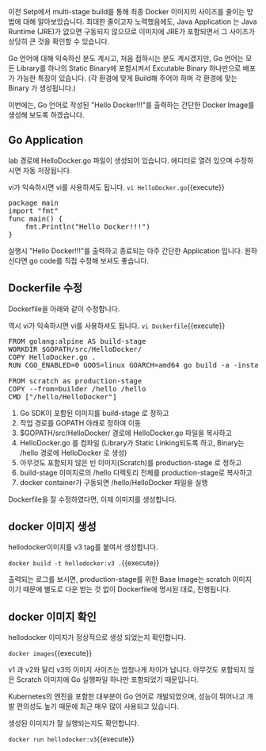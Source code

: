 이전 Setp에서 multi-stage build를 통해 최종 Docker 이미지의 사이즈를 줄이는 방법에 대해 알아보았습니다.
최대한 줄이고자 노력했음에도, Java Application 는 Java Runtime (JRE)가 없으면 구동되지 않으므로 이미지에 JRE가 포함되면서 그 사이즈가 상당히 큰 것을 확인할 수 있습니다.

Go 언어에 대해 익숙하신 분도 계시고, 처음 접하시는 분도 계시겠지만, Go 언어는 모든 Library를 하나의 Static Binary에 포함시켜서 Excutable Binary 하나만으로 배포가 가능한 특징이 있습니다. (각 환경에 맞게 Build해 주어야 하며 각 환경에 맞는 Binary 가 생성됩니다.)

이번에는, Go 언어로 작성된 "Hello Docker!!!"를 출력하는 간단한 Docker Image를 생성해 보도록 하겠습니다.

## Go Application
lab 경로에 HelloDocker.go 파일이 생성되어 있습니다.
에디터로 열려 있으며 수정하시면 자동 저장됩니다.

vi가 익숙하시면 vi를 사용하셔도 됩니다.
`vi HelloDocker.go`{{execute}}

<pre class="file" data-filename="HelloDocker.go" data-target="replace">package main
import "fmt"
func main() {
    fmt.Println("Hello Docker!!!")
}
</pre>

실행시 "Hello Docker!!!"를 출력하고 종료되는 아주 간단한 Application 입니다.
원하신다면 go code를 직접 수정해 보셔도 좋습니다.

## Dockerfile 수정
Dockerfile을 아래와 같이 수정합니다.

역시 vi가 익숙하시면 vi를 사용하셔도 됩니다.
`vi Dockerfile`{{execute}}

<pre class="file" data-filename="Dockerfile" data-target="replace">FROM golang:alpine AS build-stage
WORKDIR $GOPATH/src/HelloDocker/
COPY HelloDocker.go .
RUN CGO_ENABLED=0 GOOS=linux GOARCH=amd64 go build -a -installsuffix cgo -ldflags="-w -s" -o /hello/HelloDocker

FROM scratch as production-stage
COPY --from=builder /hello /hello
CMD ["/hello/HelloDocker"]
</pre>

1. Go SDK이 포함된 이미지를 build-stage 로 정하고
2. 작업 경로를 GOPATH 아래로 정하여 이동
3. $GOPATH/src/HelloDocker/ 경로에 HelloDocker.go 파일을 복사하고
4. HelloDocker.go 를 컴파일 (Library가 Static Linking되도록 하고, Binary는 /hello 경로에 HelloDocker 로 생성)
5. 아무것도 포함되지 않은 빈 이미지(Scratch)를 production-stage 로 정하고
6. build-stage 이미지로의 /hello 디렉토리 전체를 production-stage로 복사하고
7. docker container가 구동되면 /hello/HelloDocker 파일을 실행

Dockerfile을 잘 수정하였다면, 이제 이미지를 생성합니다.

## docker 이미지 생성
hellodocker이미지를 v3 tag를 붙여서 생성합니다.

`docker build -t hellodocker:v3 .`{{execute}}

출력되는 로그를 보시면, production-stage를 위한 Base Image는 scratch 이미지이기 때문에 별도로 다운 받는 것 없이 Dockerfile에 명시된 대로, 진행됩니다.

## docker 이미지 확인
hellodocker 이미지가 정상적으로 생성 되었는지 확인합니다.

`docker images`{{execute}}

v1 과 v2와 달리 v3의 이미지 사이즈는 엄청나게 차이가 납니다.
아무것도 포함되지 않은 Scratch 이미지에 Go 실행파일 하나만 포함되었기 때문입니다.

Kubernetes의 엔진을 포함한 대부분이 Go 언어로 개발되었으며, 성능이 뛰어나고 개발 편의성도 높기 때문에 최근 매우 많이 사용되고 있습니다.

생성된 이미지가 잘 실행되는지도 확인합니다.

`docker run hellodocker:v3`{{execute}}

